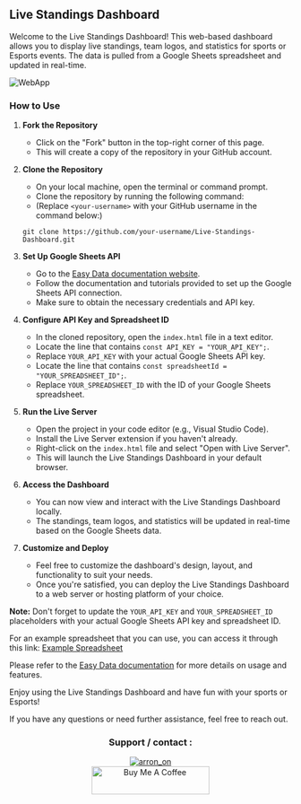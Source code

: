 ## Live Standings Dashboard

Welcome to the Live Standings Dashboard! This web-based dashboard allows you to display live standings, team logos, and statistics for sports or Esports events. The data is pulled from a Google Sheets spreadsheet and updated in real-time.

![WebApp](https://cdn.discordapp.com/attachments/1110275710741917747/1110275753116971099/Pagina_exemplo.png)


### How to Use

1. **Fork the Repository**

   - Click on the "Fork" button in the top-right corner of this page.
   - This will create a copy of the repository in your GitHub account.

2. **Clone the Repository**

   - On your local machine, open the terminal or command prompt.
   - Clone the repository by running the following command:
   -  (Replace `<your-username>` with your GitHub username in the command below:)
     ```
     git clone https://github.com/your-username/Live-Standings-Dashboard.git
     ```

3. **Set Up Google Sheets API**

   - Go to the [Easy Data documentation website](https://easy-data.mdbgo.io/).
   - Follow the documentation and tutorials provided to set up the Google Sheets API connection.
   - Make sure to obtain the necessary credentials and API key.

4. **Configure API Key and Spreadsheet ID**

   - In the cloned repository, open the `index.html` file in a text editor.
   - Locate the line that contains `const API_KEY = "YOUR_API_KEY";`.
   - Replace `YOUR_API_KEY` with your actual Google Sheets API key.
   - Locate the line that contains `const spreadsheetId = "YOUR_SPREADSHEET_ID";`.
   - Replace `YOUR_SPREADSHEET_ID` with the ID of your Google Sheets spreadsheet.

5. **Run the Live Server**

   - Open the project in your code editor (e.g., Visual Studio Code).
   - Install the Live Server extension if you haven't already.
   - Right-click on the `index.html` file and select "Open with Live Server".
   - This will launch the Live Standings Dashboard in your default browser.

6. **Access the Dashboard**

   - You can now view and interact with the Live Standings Dashboard locally.
   - The standings, team logos, and statistics will be updated in real-time based on the Google Sheets data.

7. **Customize and Deploy**

   - Feel free to customize the dashboard's design, layout, and functionality to suit your needs.
   - Once you're satisfied, you can deploy the Live Standings Dashboard to a web server or hosting platform of your choice.

**Note:** Don't forget to update the `YOUR_API_KEY` and `YOUR_SPREADSHEET_ID` placeholders with your actual Google Sheets API key and spreadsheet ID.

For an example spreadsheet that you can use, you can access it through this link: [Example Spreadsheet](https://docs.google.com/spreadsheets/d/1Zw8CCSHD4xBwiZEopKtlGXEQvByvvGnM8WF5AfpU84c)

Please refer to the [Easy Data documentation](https://easy-data.mdbgo.io/) for more details on usage and features.

Enjoy using the Live Standings Dashboard and have fun with your sports or Esports!

If you have any questions or need further assistance, feel free to reach out.

<h3 align="center">Support / contact :</h3>
<div align="center">
  <a href="https://twitter.com/arron_on" target="blank">
    <img src="https://img.shields.io/twitter/follow/arron_on?logo=twitter&style=for-the-badge" alt="arron_on">
  </a>
  <br>
  <a href="https://www.buymeacoffee.com/Arron0n">
    <img src="https://cdn.buymeacoffee.com/buttons/v2/default-yellow.png" alt="Buy Me A Coffee" height="50" width="210">
  </a>
</div>
